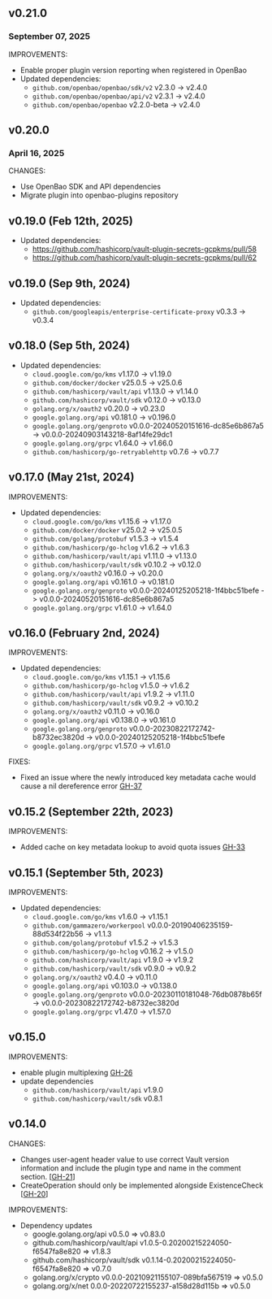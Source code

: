 ## v0.21.0
### September 07, 2025

IMPROVEMENTS:

* Enable proper plugin version reporting when registered in OpenBao
* Updated dependencies:
  * `github.com/openbao/openbao/sdk/v2` v2.3.0 -> v2.4.0
  * `github.com/openbao/openbao/api/v2` v2.3.1 -> v2.4.0
  * `github.com/openbao/openbao` v2.2.0-beta -> v2.4.0

## v0.20.0
### April 16, 2025

CHANGES:

* Use OpenBao SDK and API dependencies
* Migrate plugin into openbao-plugins repository

## v0.19.0 (Feb 12th, 2025)
* Updated dependencies:
  * https://github.com/hashicorp/vault-plugin-secrets-gcpkms/pull/58
  * https://github.com/hashicorp/vault-plugin-secrets-gcpkms/pull/62 


## v0.19.0 (Sep 9th, 2024)
* Updated dependencies:
  * `github.com/googleapis/enterprise-certificate-proxy` v0.3.3 -> v0.3.4 


## v0.18.0 (Sep 5th, 2024)
* Updated dependencies:
  * `cloud.google.com/go/kms` v1.17.0 -> v1.19.0
  * `github.com/docker/docker` v25.0.5 -> v25.0.6
  * `github.com/hashicorp/vault/api` v1.13.0 -> v1.14.0
  * `github.com/hashicorp/vault/sdk` v0.12.0 -> v0.13.0
  * `golang.org/x/oauth2` v0.20.0 -> v0.23.0
  * `google.golang.org/api` v0.181.0 -> v0.196.0
  * `google.golang.org/genproto` v0.0.0-20240520151616-dc85e6b867a5 -> v0.0.0-20240903143218-8af14fe29dc1
  * `google.golang.org/grpc` v1.64.0 -> v1.66.0
  * `github.com/hashicorp/go-retryablehttp` v0.7.6 -> v0.7.7


## v0.17.0 (May 21st, 2024)
IMPROVEMENTS:
* Updated dependencies:
  * `cloud.google.com/go/kms` v1.15.6 -> v1.17.0
  * `github.com/docker/docker` v25.0.2 -> v25.0.5
  * `github.com/golang/protobuf` v1.5.3 -> v1.5.4
  * `github.com/hashicorp/go-hclog` v1.6.2 -> v1.6.3
  * `github.com/hashicorp/vault/api` v1.11.0 -> v1.13.0
  * `github.com/hashicorp/vault/sdk` v0.10.2 -> v0.12.0
  * `golang.org/x/oauth2` v0.16.0 -> v0.20.0
  * `google.golang.org/api` v0.161.0 -> v0.181.0
  * `google.golang.org/genproto` v0.0.0-20240125205218-1f4bbc51befe -> v0.0.0-20240520151616-dc85e6b867a5
  * `google.golang.org/grpc` v1.61.0 -> v1.64.0


## v0.16.0 (February 2nd, 2024)

IMPROVEMENTS:

* Updated dependencies:
  * `cloud.google.com/go/kms` v1.15.1 -> v1.15.6
  * `github.com/hashicorp/go-hclog` v1.5.0 -> v1.6.2
  * `github.com/hashicorp/vault/api` v1.9.2 -> v1.11.0
  * `github.com/hashicorp/vault/sdk` v0.9.2 -> v0.10.2
  * `golang.org/x/oauth2` v0.11.0 -> v0.16.0
  * `google.golang.org/api` v0.138.0 -> v0.161.0
  * `google.golang.org/genproto` v0.0.0-20230822172742-b8732ec3820d -> v0.0.0-20240125205218-1f4bbc51befe
  * `google.golang.org/grpc` v1.57.0 -> v1.61.0

FIXES:
* Fixed an issue where the newly introduced key metadata cache would cause a nil dereference error [GH-37](https://github.com/hashicorp/vault-plugin-secrets-gcpkms/pull/37)

## v0.15.2 (September 22th, 2023)

IMPROVEMENTS:

* Added cache on key metadata lookup to avoid quota issues [GH-33](https://github.com/hashicorp/vault-plugin-secrets-gcpkms/pull/33)

## v0.15.1 (September 5th, 2023)

IMPROVEMENTS:

* Updated dependencies:
   * `cloud.google.com/go/kms` v1.6.0 -> v1.15.1
   * `github.com/gammazero/workerpool` v0.0.0-20190406235159-88d534f22b56 -> v1.1.3
   * `github.com/golang/protobuf` v1.5.2 -> v1.5.3
   * `github.com/hashicorp/go-hclog` v0.16.2 -> v1.5.0
   * `github.com/hashicorp/vault/api` v1.9.0 -> v1.9.2
   * `github.com/hashicorp/vault/sdk` v0.9.0 -> v0.9.2
   * `golang.org/x/oauth2` v0.4.0 -> v0.11.0
   * `google.golang.org/api` v0.103.0 -> v0.138.0
   * `google.golang.org/genproto` v0.0.0-20230110181048-76db0878b65f -> v0.0.0-20230822172742-b8732ec3820d
   * `google.golang.org/grpc` v1.47.0 -> v1.57.0

## v0.15.0

IMPROVEMENTS:

* enable plugin multiplexing [GH-26](https://github.com/hashicorp/vault-plugin-secrets-gcpkms/pull/26)
* update dependencies
  * `github.com/hashicorp/vault/api` v1.9.0
  * `github.com/hashicorp/vault/sdk` v0.8.1

## v0.14.0

CHANGES:

* Changes user-agent header value to use correct Vault version information and include
  the plugin type and name in the comment section. [[GH-21](https://github.com/hashicorp/vault-plugin-secrets-gcpkms/pull/21)]
* CreateOperation should only be implemented alongside ExistenceCheck [[GH-20](https://github.com/hashicorp/vault-plugin-secrets-gcpkms/pull/20)]

IMPROVEMENTS:

* Dependency updates
  * google.golang.org/api v0.5.0 => v0.83.0
  * github.com/hashicorp/vault/api v1.0.5-0.20200215224050-f6547fa8e820 => v1.8.3
  * github.com/hashicorp/vault/sdk v0.1.14-0.20200215224050-f6547fa8e820 => v0.7.0
  * golang.org/x/crypto v0.0.0-20210921155107-089bfa567519 => v0.5.0
  * golang.org/x/net 0.0.0-20220722155237-a158d28d115b => v0.5.0
